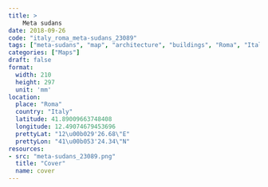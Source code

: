 ```yaml
---
title: > 
    Meta sudans
date: 2018-09-26
code: "italy_roma_meta-sudans_23089"
tags: ["meta-sudans", "map", "architecture", "buildings", "Roma", "Italy"]
categories: ["Maps"]
draft: false
format:
  width: 210
  height: 297
  unit: 'mm'
location:
  place: "Roma"
  country: "Italy"
  latitude: 41.89009663748408
  longitude: 12.49074679453696
  prettyLat: "12\u00b029'26.68\"E"
  prettyLon: "41\u00b053'24.34\"N"
resources:
- src: "meta-sudans_23089.png"
  title: "Cover"
  name: cover
---
```

